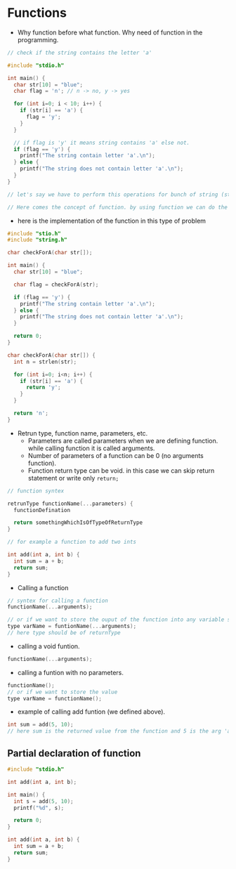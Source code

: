 # Functions

- Why function before what function. Why need of function in the programming.

```c
// check if the string contains the letter 'a'

#include "stdio.h"

int main() {
  char str[10] = "blue";
  char flag = 'n'; // n -> no, y -> yes

  for (int i=0; i < 10; i++) {
    if (str[i] == 'a') {
      flag = 'y';
    }
  }

  // if flag is 'y' it means string contains 'a' else not.
  if (flag == 'y') {
    printf("The string contain letter 'a'.\n");
  } else {
    printf("The string does not contain letter 'a'.\n");
  }
}

// let's say we have to perform this operations for bunch of string (str1, str2, str3, ...) so we have to write these all code mutiple times.

// Here comes the concept of function. by using function we can do the check for all the strings by calling a check funtion.

```

- here is the implementation of the function in this type of problem

```c
#include "stio.h"
#include "string.h"

char checkForA(char str[]);

int main() {
  char str[10] = "blue";

  char flag = checkForA(str);

  if (flag == 'y') {
    printf("The string contain letter 'a'.\n");
  } else {
    printf("The string does not contain letter 'a'.\n");
  }

  return 0;
}

char checkForA(char str[]) {
  int n = strlen(str);

  for (int i=0; i<n; i++) {
    if (str[i] == 'a') {
      return 'y';
    }
  }

  return 'n';
}
```

- Retrun type, function name, parameters, etc.<br>
  - Parameters are called parameters when we are defining function. while calling function it is called arguments.
  - Number of parameters of a function can be 0 (no arguments function).
  - Function return type can be void. in this case we can skip return statement or write only `return;`

```c
// function syntex

retrunType functionName(...parameters) {
  functionDefination

  return somethingWhichIsOfTypeOfReturnType
}

// for example a function to add two ints

int add(int a, int b) {
  int sum = a + b;
  return sum;
}
```

- Calling a function

```c
// syntex for calling a function
functionName(...arguments);

// or if we want to store the ouput of the function into any variable so the syntex will be
type varName = funtionName(...arguments);
// here type should be of returnType
```

- calling a void funtion.

```c
functionName(...arguments);
```

- calling a funtion with no parameters.

```c
functionName();
// or if we want to store the value
type varName = functionName();
```

- example of calling add funtion (we defined above).

```c
int sum = add(5, 10);
// here sum is the returned value from the function and 5 is the arg 'a' and 10 is arg 'b'.
```

## Partial declaration of function

```c
#include "stdio.h"

int add(int a, int b);

int main() {
  int s = add(5, 10);
  printf("%d", s);

  return 0;
}

int add(int a, int b) {
  int sum = a + b;
  return sum;
}
```

